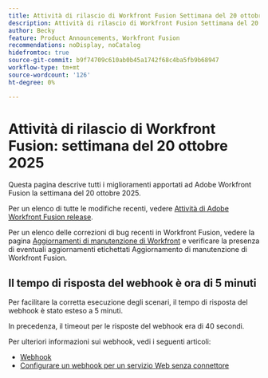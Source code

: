 ```yaml
---
title: Attività di rilascio di Workfront Fusion Settimana del 20 ottobre 2025
description: Attività di rilascio di Workfront Fusion Settimana del 20 ottobre 2025
author: Becky
feature: Product Announcements, Workfront Fusion
recommendations: noDisplay, noCatalog
hidefromtoc: true
source-git-commit: b9f74709c610ab0b45a1742f68c4ba5fb9b68947
workflow-type: tm+mt
source-wordcount: '126'
ht-degree: 0%

---
```


# Attività di rilascio di Workfront Fusion: settimana del 20 ottobre 2025

Questa pagina descrive tutti i miglioramenti apportati ad Adobe Workfront Fusion la settimana del 20 ottobre 2025.

Per un elenco di tutte le modifiche recenti, vedere [Attività di Adobe Workfront Fusion release](/help/workfront-fusion/fusion-product-releases/fusion-release-activity.md).

Per un elenco delle correzioni di bug recenti in Workfront Fusion, vedere la pagina [Aggiornamenti di manutenzione di Workfront](https://experienceleague.adobe.com/it/docs/workfront-known-issues/releases/current-updates) e verificare la presenza di eventuali aggiornamenti etichettati Aggiornamento di manutenzione di Workfront Fusion.

<!--

## New Workfront connector now available

To reflect changes made to the Workfront API, we've created a new version of the Workfront connector,

The new connector is labeled as "Workfront," and the previously available connector is labeled as "Workfront (Legacy)."  

The new connector also features the following new functionality:

* A new Get Presigned File URL module
* Server-to-server connections: Now, when creating a connection, you can create a server-to-server connection to connect to a project in the Adobe Developer Console.
* Simplified use of custom forms in modules: Now, you can select which custom form fields load when configuring the Create a record and Read a record modules. In addition, the Search module now loads all custom form fields by default.

We recommend:

* Using the new connector when creating or updating a scenario.
* Upgrading existing modules to the new connector. 

You can automatically upgrade your existing modules to the new connector.

* For instructions on upgrading existing modules, see [Upgrade a Workfront module to a new version](/help/workfront-fusion/manage-scenarios/update-module-to-new-version.md) in the article Upgrade a module to a new version.

* For information on why a new connector is sometimes necessary, see [Overview of APIs in Fusion](/help/workfront-fusion/get-started-with-fusion/understand-fusion/api-overview.md).To ensure that the Workfront Connector meets the evolving needs of its users, we've made some updates:

* For information on the Workfront connector, see [Workfront modules](/help/workfront-fusion/references/apps-and-modules/adobe-connectors/workfront-modules.md).

-->



## Il tempo di risposta del webhook è ora di 5 minuti

Per facilitare la corretta esecuzione degli scenari, il tempo di risposta del webhook è stato esteso a 5 minuti.

In precedenza, il timeout per le risposte del webhook era di 40 secondi.

Per ulteriori informazioni sui webhook, vedi i seguenti articoli:

* [Webhook](/help/workfront-fusion/references/apps-and-modules/universal-connectors/webhooks-updated.md)
* [Configurare un webhook per un servizio Web senza connettore](/help/workfront-fusion/create-scenarios/add-modules/receive-a-webhook-from-a-web-service.md)



